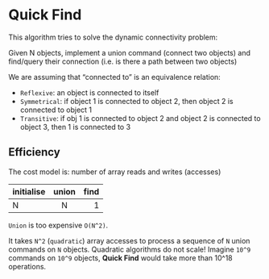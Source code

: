 # Quick Find

This algorithm tries to solve the dynamic connectivity problem:

Given N objects, implement a union command (connect two objects) and find/query their connection (i.e. is there a path between two objects)

We are assuming that “connected to” is an equivalence relation:

* `Reflexive`: an object is connected to itself
* `Symmetrical`: if object 1 is connected to object 2, then object 2 is connected to object 1
* `Transitive`: if obj 1 is connected to object 2 and object 2 is connected to object 3, then 1 is connected to 3

## Efficiency

The cost model is: number of array reads and writes (accesses)

|initialise |union |find |
|-----------|:----:|----:|
|N          |N     |1    |

`Union` is too expensive `O(N^2)`.

It takes `N^2` (`quadratic`) array accesses to process a sequence of `N` union commands on `N` objects. Quadratic algorithms do not scale! Imagine `10^9` commands on `10^9` objects, __Quick Find__ would take more than 10^18 operations.
